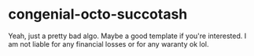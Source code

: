 # congenial-octo-succotash
Yeah, just a pretty bad algo. Maybe a good template if you're interested. I am not liable for any financial losses or for any waranty ok lol.
